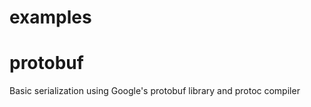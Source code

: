 examples
========

protobuf
==
Basic serialization using Google's protobuf library and protoc compiler